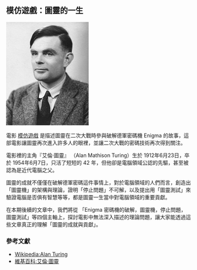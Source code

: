 ## 模仿遊戲：圖靈的一生

![](225px-Alan_Turing_photo.jpg)

電影 [模仿遊戲](https://www.youtube.com/watch?v=JiOeOnFD9bA) 是描述圖靈在二次大戰時參與破解德軍密碼機 Enigma 的故事，這部電影讓圖靈再次進入許多人的眼裡，並讓二次大戰的密碼技術再次得到關注。

電影裡的主角『艾倫·圖靈』 （Alan Mathison Turing）生於 1912年6月23日，卒於 1954年6月7日，只活了短短的 42 年，但他卻是電腦領域公認的先驅，甚至被認為是近代電腦之父。

圖靈的成就不僅僅在破解德軍密碼這件事情上，對於電腦領域的人們而言，創造出「圖靈機」的架構與理論，證明「停止問題」不可解，以及提出用「圖靈測試」來驗證電腦是否俱有智慧等等，都是圖靈一生當中對電腦領域的重要貢獻。

在本期後續的文章中，我們將從 「Enigma 密碼機的破解，圖靈機，停止問題，圖靈測試」等四個主軸上，探討電影中無法深入描述的理論問題，讓大家能透過這些文章真正的理解「圖靈的成就與貢獻」。


### 參考文獻
* [Wikipedia:Alan Turing](http://en.wikipedia.org/wiki/Alan_Turing)
* [維基百科:艾倫·圖靈](http://zh.wikipedia.org/wiki/%E8%89%BE%E4%BC%A6%C2%B7%E5%9B%BE%E7%81%B5)
